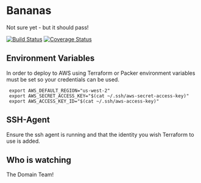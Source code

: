 # Bananas

Not sure yet - but it should pass!

[![Build Status](https://travis-ci.org/dwp-technology-design/bananas.svg?branch=master)](https://travis-ci.org/dwp-technology-design/bananas)
[![Coverage Status](https://coveralls.io/repos/github/dwp-technology-design/bananas/badge.svg?branch=master)](https://coveralls.io/github/dwp-technology-design/bananas?branch=master)

## Environment Variables

In order to deploy to AWS using Terraform or Packer environment variables must be set so your credentials can be used.

```shell
 export AWS_DEFAULT_REGION="us-west-2"
 export AWS_SECRET_ACCESS_KEY="$(cat ~/.ssh/aws-secret-access-key)"
 export AWS_ACCESS_KEY_ID="$(cat ~/.ssh/aws-access-key)"
```

## SSH-Agent

Ensure the ssh agent is running and that the identity you wish Terraform to use is added.

## Who is watching

The Domain Team!
